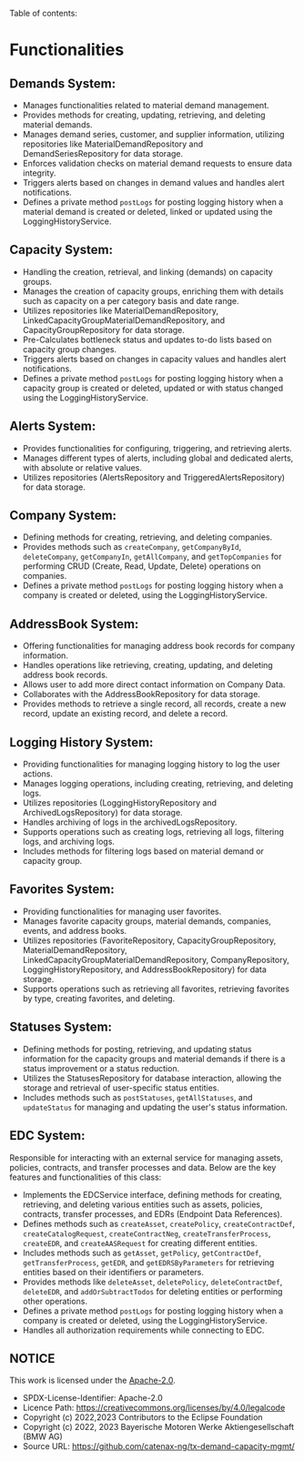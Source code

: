 Table of contents:

# Functionalities

## Demands System:

- Manages functionalities related to material demand management.
- Provides methods for creating, updating, retrieving, and deleting material demands.
- Manages demand series, customer, and supplier information, utilizing repositories like MaterialDemandRepository and DemandSeriesRepository for data storage.
- Enforces validation checks on material demand requests to ensure data integrity.
- Triggers alerts based on changes in demand values and handles alert notifications.
- Defines a private method `postLogs` for posting logging history when a material demand is created or deleted, linked or updated using the LoggingHistoryService.


## Capacity System:

- Handling the creation, retrieval, and linking (demands) on capacity groups.
- Manages the creation of capacity groups, enriching them with details such as capacity on a per category basis and date range.
- Utilizes repositories like MaterialDemandRepository, LinkedCapacityGroupMaterialDemandRepository, and CapacityGroupRepository for data storage.
- Pre-Calculates bottleneck status and updates to-do lists based on capacity group changes.
- Triggers alerts based on changes in capacity values and handles alert notifications.
- Defines a private method `postLogs` for posting logging history when a capacity group is created or deleted, updated or with status changed using the LoggingHistoryService.

## Alerts System:

- Provides functionalities for configuring, triggering, and retrieving alerts.
- Manages different types of alerts, including global and dedicated alerts, with absolute or relative values.
- Utilizes repositories (AlertsRepository and TriggeredAlertsRepository) for data storage.

## Company System: 

- Defining methods for creating, retrieving, and deleting companies.
- Provides methods such as `createCompany`, `getCompanyById`, `deleteCompany`, `getCompanyIn`, `getAllCompany`, and `getTopCompanies` for performing CRUD (Create, Read, Update, Delete) operations on companies.
- Defines a private method `postLogs` for posting logging history when a company is created or deleted, using the LoggingHistoryService.

## AddressBook System:

- Offering functionalities for managing address book records for company information.
- Handles operations like retrieving, creating, updating, and deleting address book records.
- Allows user to add more direct contact information on Company Data.
- Collaborates with the AddressBookRepository for data storage.
- Provides methods to retrieve a single record, all records, create a new record, update an existing record, and delete a record.


## Logging History System:

- Providing functionalities for managing logging history to log the user actions.
- Manages logging operations, including creating, retrieving, and deleting logs.
- Utilizes repositories (LoggingHistoryRepository and ArchivedLogsRepository) for data storage.
- Handles archiving of logs in the archivedLogsRepository.
- Supports operations such as creating logs, retrieving all logs, filtering logs, and archiving logs.
- Includes methods for filtering logs based on material demand or capacity group.


## Favorites System: 

- Providing functionalities for managing user favorites.
- Manages favorite capacity groups, material demands, companies, events, and address books.
- Utilizes repositories (FavoriteRepository, CapacityGroupRepository, MaterialDemandRepository, LinkedCapacityGroupMaterialDemandRepository, CompanyRepository, LoggingHistoryRepository, and AddressBookRepository) for data storage.
- Supports operations such as retrieving all favorites, retrieving favorites by type, creating favorites, and deleting.


## Statuses System: 

- Defining methods for posting, retrieving, and updating status information for the capacity groups and material demands if there is a status improvement or a status reduction.
- Utilizes the StatusesRepository for database interaction, allowing the storage and retrieval of user-specific status entities.
- Includes methods such as `postStatuses`, `getAllStatuses`, and `updateStatus` for managing and updating the user's status information.

## EDC System:

Responsible for interacting with an external service for managing assets, policies, contracts, and transfer processes and data. Below are the key features and functionalities of this class:
- Implements the EDCService interface, defining methods for creating, retrieving, and deleting various entities such as assets, policies, contracts, transfer processes, and EDRs (Endpoint Data References).
- Defines methods such as `createAsset`, `createPolicy`, `createContractDef`, `createCatalogRequest`, `createContractNeg`, `createTransferProcess`, `createEDR`, and `createAASRequest` for creating different entities.
- Includes methods such as `getAsset`, `getPolicy`, `getContractDef`, `getTransferProcess`, `getEDR`, and `getEDRSByParameters` for retrieving entities based on their identifiers or parameters.
- Provides methods like `deleteAsset`, `deletePolicy`, `deleteContractDef`, `deleteEDR`, and `addOrSubtractTodos` for deleting entities or performing other operations.
- Defines a private method `postLogs` for posting logging history when a company is created or deleted, using the LoggingHistoryService.
- Handles all authorization requirements while connecting to EDC.


## NOTICE

This work is licensed under the [Apache-2.0](https://www.apache.org/licenses/LICENSE-2.0).

- SPDX-License-Identifier: Apache-2.0
- Licence Path: https://creativecommons.org/licenses/by/4.0/legalcode
- Copyright (c) 2022,2023 Contributors to the Eclipse Foundation
- Copyright (c) 2022, 2023 Bayerische Motoren Werke Aktiengesellschaft (BMW AG)
- Source URL: https://github.com/catenax-ng/tx-demand-capacity-mgmt/